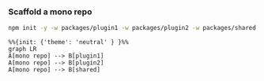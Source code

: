 ### Scaffold a mono repo

```bash
npm init -y -w packages/plugin1 -w packages/plugin2 -w packages/shared
```

```mermaid
%%{init: {'theme': 'neutral' } }%%
graph LR
A[mono repo] --> B[plugin1]
A[mono repo] --> B[plugin2]
A[mono repo] --> B[shared]
```
